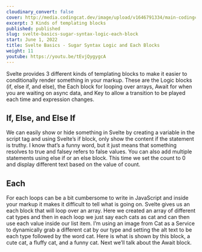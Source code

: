 ```yaml
---
cloudinary_convert: false
cover: http://media.codingcat.dev/image/upload/v1646791334/main-codingcatdev-photo/Intro_to_Svelte.png
excerpt: 3 Kinds of templating blocks
published: published
slug: svelte-basics-sugar-syntax-logic-each-block
start: June 1, 2022
title: Svelte Basics - Sugar Syntax Logic and Each Blocks
weight: 11
youtube: https://youtu.be/tEvjQygygcA
---
```


Svelte provides 3 different kinds of templating blocks to make it easier to conditionally render something in your markup. These are the Logic blocks (if, else if, and else), the Each block for looping over arrays, Await for when you are waiting on async data, and Key to allow a transition to be played each time and expression changes.

## If, Else, and Else If

We can easily show or hide something in Svelte by creating a variable in the script tag and using Svelte’s if block, only show the content if the statement is truthy. I know that’s a funny word, but it just means that something resolves to true and falsey refers to false values. You can also add multiple statements using else if or an else block. This time we set the count to 0 and display different text based on the value of count.

## Each

For each loops can be a bit cumbersome to write in JavaScript and inside your markup it makes it difficult to tell what is going on. Svelte gives us an each block that will loop over an array. Here we created an array of different cat types and then in each loop we just say each cats as cat and can then use each value inside our list item. I’m using an image from Cat as a Service to dynamically grab a different cat by our type and setting the alt text to be each type followed by the word cat. Here is what is shown by this block, a cute cat, a fluffy cat, and a funny cat. Next we’ll talk about the Await block.